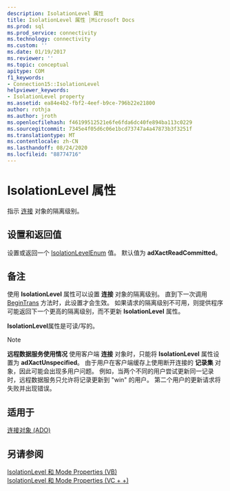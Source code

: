 ```yaml
---
description: IsolationLevel 属性
title: IsolationLevel 属性 |Microsoft Docs
ms.prod: sql
ms.prod_service: connectivity
ms.technology: connectivity
ms.custom: ''
ms.date: 01/19/2017
ms.reviewer: ''
ms.topic: conceptual
apitype: COM
f1_keywords:
- Connection15::IsolationLevel
helpviewer_keywords:
- IsolationLevel property
ms.assetid: ea84e4b2-fbf2-4eef-b9ce-796b22e21800
author: rothja
ms.author: jroth
ms.openlocfilehash: f46199512521e6fe6fda6dc40fe894ba113c0229
ms.sourcegitcommit: 7345e4f05d6c06e1bcd73747a4a47873b3f3251f
ms.translationtype: MT
ms.contentlocale: zh-CN
ms.lasthandoff: 08/24/2020
ms.locfileid: "88774716"
---
```

# <a name="isolationlevel-property"></a>IsolationLevel 属性
指示 [连接](./connection-object-ado.md) 对象的隔离级别。  
  
## <a name="settings-and-return-values"></a>设置和返回值  
 设置或返回一个 [IsolationLevelEnum](./isolationlevelenum.md) 值。 默认值为 **adXactReadCommitted**。  
  
## <a name="remarks"></a>备注  
 使用 **IsolationLevel** 属性可以设置 **连接** 对象的隔离级别。 直到下一次调用 [BeginTrans](./begintrans-committrans-and-rollbacktrans-methods-ado.md) 方法时，此设置才会生效。 如果请求的隔离级别不可用，则提供程序可能返回下一个更高的隔离级别，而不更新 **IsolationLevel** 属性。  
  
 **IsolationLevel**属性是可读/写的。  
  
> [!NOTE]
>  **远程数据服务使用情况** 使用客户端 **连接** 对象时，只能将 **IsolationLevel** 属性设置为 **adXactUnspecified**。 由于用户在客户端缓存上使用断开连接的 **记录集** 对象，因此可能会出现多用户问题。 例如，当两个不同的用户尝试更新同一记录时，远程数据服务只允许将记录更新到 "win" 的用户。 第二个用户的更新请求将失败并出现错误。  
  
## <a name="applies-to"></a>适用于  
 [连接对象 (ADO)](./connection-object-ado.md)  
  
## <a name="see-also"></a>另请参阅  
 [IsolationLevel 和 Mode Properties (VB) ](./isolationlevel-and-mode-properties-example-vb.md)   
 [IsolationLevel 和 Mode Properties (VC + +) ](./isolationlevel-and-mode-properties-example-vc.md)